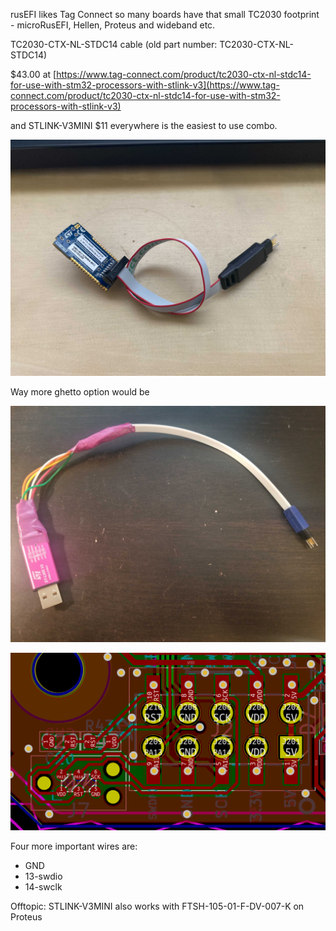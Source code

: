 rusEFI likes Tag Connect so many boards have that small TC2030 footprint - microRusEFI, Hellen, Proteus and wideband etc.

TC2030-CTX-NL-STDC14 cable (old part number: TC2030-CTX-NL-STDC14)

$43.00 at [https://www.tag-connect.com/product/tc2030-ctx-nl-stdc14-for-use-with-stm32-processors-with-stlink-v3](https://www.tag-connect.com/product/tc2030-ctx-nl-stdc14-for-use-with-stm32-processors-with-stlink-v3)

and STLINK-V3MINI $11 everywhere is the easiest to use combo.


![x](Images/tc2030-stlink-v3.jpg)


Way more ghetto option would be

![x](Hardware/microRusEFI/TC2030_SWD.jpg)


![x](Hardware/tc2030.png)

Four more important wires are:

* GND
* 13-swdio
* 14-swclk

Offtopic:
STLINK-V3MINI also works with FTSH-105-01-F-DV-007-K on Proteus

